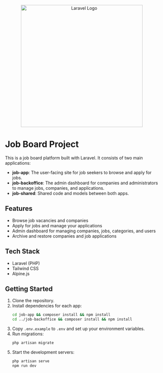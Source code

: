 <p align="center"><a href="https://laravel.com" target="_blank"><img src="https://raw.githubusercontent.com/laravel/art/master/logo-lockup/5%20SVG/2%20CMYK/1%20Full%20Color/laravel-logolockup-cmyk-red.svg" width="400" alt="Laravel Logo"></a></p>


# Job Board Project

This is a job board platform built with Laravel. It consists of two main applications:

- **job-app**: The user-facing site for job seekers to browse and apply for jobs.
- **job-backoffice**: The admin dashboard for companies and administrators to manage jobs, companies, and applications.
- **job-shared**: Shared code and models between both apps.

## Features

- Browse job vacancies and companies
- Apply for jobs and manage your applications
- Admin dashboard for managing companies, jobs, categories, and users
- Archive and restore companies and job applications

## Tech Stack

- Laravel (PHP)
- Tailwind CSS
- Alpine.js

## Getting Started

1. Clone the repository.
2. Install dependencies for each app:
   ```sh
   cd job-app && composer install && npm install
   cd ../job-backoffice && composer install && npm install
   ```
3. Copy `.env.example` to `.env` and set up your environment variables.
4. Run migrations:
   ```sh
   php artisan migrate
   ```
5. Start the development servers:
   ```sh
   php artisan serve
   npm run dev
   ```

